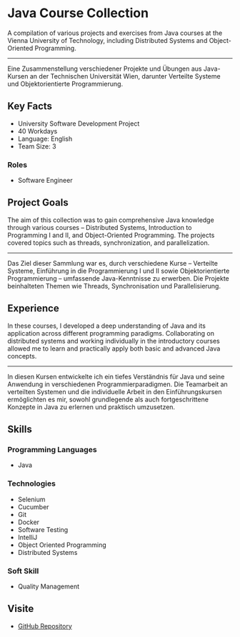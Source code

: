 # Java Course Collection

A compilation of various projects and exercises from Java courses at the Vienna University of Technology, including Distributed Systems and Object-Oriented Programming.


---
Eine Zusammenstellung verschiedener Projekte und Übungen aus Java-Kursen an der Technischen Universität Wien, darunter Verteilte Systeme und Objektorientierte Programmierung.

## Key Facts

- University Software Development Project
- 40 Workdays
- Language: English
- Team Size: 3

### Roles

- Software Engineer

## Project Goals

The aim of this collection was to gain comprehensive Java knowledge through various courses – Distributed Systems, Introduction to Programming I and II, and Object-Oriented Programming. The projects covered topics such as threads, synchronization, and parallelization.


---
Das Ziel dieser Sammlung war es, durch verschiedene Kurse – Verteilte Systeme, Einführung in die Programmierung I und II sowie Objektorientierte Programmierung – umfassende Java-Kenntnisse zu erwerben. Die Projekte beinhalteten Themen wie Threads, Synchronisation und Parallelisierung.

## Experience

In these courses, I developed a deep understanding of Java and its application across different programming paradigms. Collaborating on distributed systems and working individually in the introductory courses allowed me to learn and practically apply both basic and advanced Java concepts.


---
In diesen Kursen entwickelte ich ein tiefes Verständnis für Java und seine Anwendung in verschiedenen Programmierparadigmen. Die Teamarbeit an verteilten Systemen und die individuelle Arbeit in den Einführungskursen ermöglichten es mir, sowohl grundlegende als auch fortgeschrittene Konzepte in Java zu erlernen und praktisch umzusetzen.

## Skills

### Programming Languages

 - Java
### Technologies

 - Selenium
 - Cucumber
 - Git
 - Docker
 - Software Testing
 - IntelliJ
 - Object Oriented Programming
 - Distributed Systems
### Soft Skill

 - Quality Management

## Visite

- [GitHub Repository](https://github.com/maxhagn/JavaCourseCollection)

